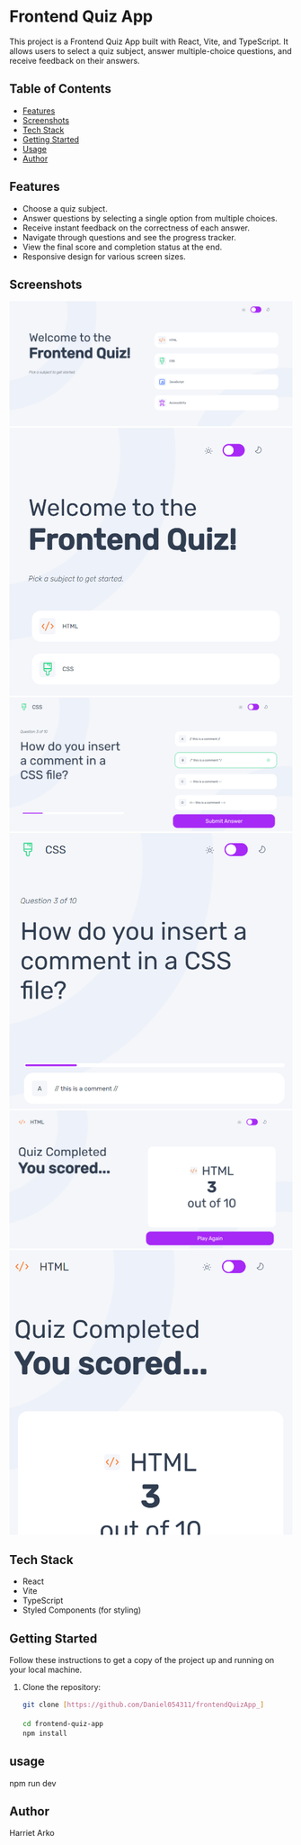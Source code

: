 # Frontend Quiz App

This project is a Frontend Quiz App built with React, Vite, and TypeScript. It allows users to select a quiz subject, answer multiple-choice questions, and receive feedback on their answers.

## Table of Contents

- [Features](#features)
- [Screenshots](#screenshots)
- [Tech Stack](#tech-stack)
- [Getting Started](#getting-started)
- [Usage](#usage)
- [Author](#author)

## Features

- Choose a quiz subject.
- Answer questions by selecting a single option from multiple choices.
- Receive instant feedback on the correctness of each answer.
- Navigate through questions and see the progress tracker.
- View the final score and completion status at the end.
- Responsive design for various screen sizes.

## Screenshots

![](/public/subject_desktop.png)
![](/public/subject_mobile.png)
![](/public/question_desktop.png)
![](/public/question_mobile.png)
![](/public/completed_desktop.png)
![](/public/completed_mobile.png)

## Tech Stack

- React
- Vite
- TypeScript
- Styled Components (for styling)

## Getting Started

Follow these instructions to get a copy of the project up and running on your local machine.

1. Clone the repository:

   ```bash
   git clone [https://github.com/Daniel054311/frontendQuizApp_]

   cd frontend-quiz-app
   npm install

## usage

npm run dev

## Author

Harriet Arko


